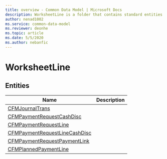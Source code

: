 ```yaml
---
title: overview - Common Data Model | Microsoft Docs
description: WorksheetLine is a folder that contains standard entities related to the Common Data Model.
author: nenad1002
ms.service: common-data-model
ms.reviewer: deonhe
ms.topic: article
ms.date: 5/5/2020
ms.author: nebanfic
---
```


# WorksheetLine


## Entities

|Name|Description|
|---|---|
|[CFMJournalTrans](CFMJournalTrans.md)||
|[CFMPaymentRequestCashDisc](CFMPaymentRequestCashDisc.md)||
|[CFMPaymentRequestLine](CFMPaymentRequestLine.md)||
|[CFMPaymentRequestLineCashDisc](CFMPaymentRequestLineCashDisc.md)||
|[CFMPaymentRequestPaymentLink](CFMPaymentRequestPaymentLink.md)||
|[CFMPlannedPaymentLine](CFMPlannedPaymentLine.md)||
